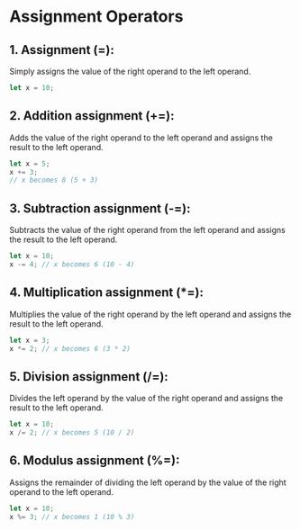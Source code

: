 # **Assignment Operators**

## 1. Assignment (=):

Simply assigns the value of the right operand to the left operand.

```javascript
let x = 10;
```

## 2. Addition assignment (+=):

Adds the value of the right operand to the left operand and assigns the result to the left operand.

```javascript
let x = 5;
x += 3;
// x becomes 8 (5 + 3)
```

## 3. Subtraction assignment (-=):

Subtracts the value of the right operand from the left operand and assigns the result to the left operand.

```javascript
let x = 10;
x -= 4; // x becomes 6 (10 - 4)
```

## 4. Multiplication assignment (\*=):

Multiplies the value of the right operand by the left operand and assigns the result to the left operand.

```javascript
let x = 3;
x *= 2; // x becomes 6 (3 * 2)
```

## 5. Division assignment (/=):

Divides the left operand by the value of the right operand and assigns the result to the left operand.

```javascript
let x = 10;
x /= 2; // x becomes 5 (10 / 2)
```

## 6. Modulus assignment (%=):

Assigns the remainder of dividing the left operand by the value of the right operand to the left operand.

```javascript
let x = 10;
x %= 3; // x becomes 1 (10 % 3)
```
